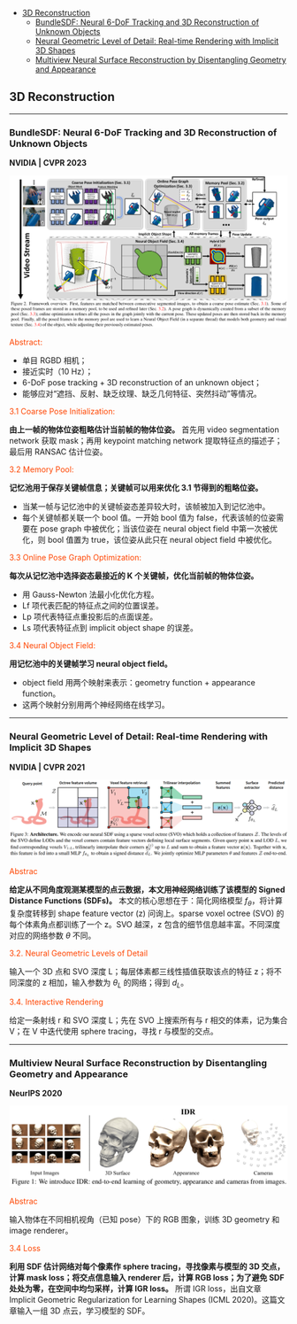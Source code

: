 <!-- @import "[TOC]" {cmd="toc" depthFrom=1 depthTo=6 orderedList=false} -->

<!-- code_chunk_output -->

- [3D Reconstruction](#3d-reconstruction)
  - [BundleSDF: Neural 6-DoF Tracking and 3D Reconstruction of Unknown Objects](#bundlesdf-neural-6-dof-tracking-and-3d-reconstruction-of-unknown-objects)
  - [Neural Geometric Level of Detail: Real-time Rendering with Implicit 3D Shapes](#neural-geometric-level-of-detail-real-time-rendering-with-implicit-3d-shapes)
  - [Multiview Neural Surface Reconstruction by Disentangling Geometry and Appearance](#multiview-neural-surface-reconstruction-by-disentangling-geometry-and-appearance)

<!-- /code_chunk_output -->

## 3D Reconstruction

--- 

### BundleSDF: Neural 6-DoF Tracking and 3D Reconstruction of Unknown Objects

__NVIDIA | CVPR 2023__

<img src="img/bundleSDF_2.png">

<font color=OrangeRed>Abstract:</font>

* 单目 RGBD 相机；
* 接近实时（10 Hz）；
* 6-DoF pose tracking + 3D reconstruction of an unknown object；
* 能够应对“遮挡、反射、缺乏纹理、缺乏几何特征、突然抖动”等情况。

<font color=OrangeRed>3.1 Coarse Pose Initialization:</font>

__由上一帧的物体位姿粗略估计当前帧的物体位姿。__
首先用 video segmentation network 获取 mask；再用 keypoint matching network 提取特征点的描述子；最后用 RANSAC 估计位姿。

<font color=OrangeRed>3.2 Memory Pool:</font>

__记忆池用于保存关键帧信息；关键帧可以用来优化 3.1 节得到的粗略位姿。__
* 当某一帧与记忆池中的关键帧姿态差异较大时，该帧被加入到记忆池中。
* 每个关键帧都关联一个 bool 值。一开始 bool 值为 false，代表该帧的位姿需要在 pose graph 中被优化；当该位姿在 neural object field 中第一次被优化，则 bool 值置为 true，该位姿从此只在 neural object field 中被优化。

<font color=OrangeRed>3.3 Online Pose Graph Optimization:</font>

__每次从记忆池中选择姿态最接近的 K 个关键帧，优化当前帧的物体位姿。__
* 用 Gauss-Newton 法最小化优化方程。
* Lf 项代表匹配的特征点之间的位置误差。
* Lp 项代表特征点重投影后的点面误差。
* Ls 项代表特征点到 implicit object shape 的误差。

<font color=OrangeRed>3.4 Neural Object Field:</font>

__用记忆池中的关键帧学习 neural object field。__
* object field 用两个映射来表示：geometry function + appearance function。
* 这两个映射分别用两个神经网络在线学习。

---

### Neural Geometric Level of Detail: Real-time Rendering with Implicit 3D Shapes

__NVIDIA | CVPR 2021__

<img src="img/nglod_3.png">

<font color="OrangeRed">Abstrac</font>

__给定从不同角度观测某模型的点云数据，本文用神经网络训练了该模型的 Signed Distance Functions (SDFs)。__
本文的核心思想在于：简化网络模型 $f_\theta$，将计算复杂度转移到 shape feature vector (z) 问询上。sparse voxel octree (SVO) 的每个体素角点都训练了一个 z。SVO 越深，z 包含的细节信息越丰富。不同深度对应的网络参数 $\theta$ 不同。

<font color="OrangeRed">3.2. Neural Geometric Levels of Detail</font>

输入一个 3D 点和 SVO 深度 L；每层体素都三线性插值获取该点的特征 z；将不同深度的 z 相加，输入参数为 $\theta_L$ 的网络；得到 $d_L$。

<font color="OrangeRed">3.4. Interactive Rendering</font>

给定一条射线 r 和 SVO 深度 L；先在 SVO 上搜索所有与 r 相交的体素，记为集合 V；在 V 中迭代使用 sphere tracing，寻找 r 与模型的交点。

---

### Multiview Neural Surface Reconstruction by Disentangling Geometry and Appearance

__NeurIPS 2020__

<img src="img/multiviewNSR_1.png">

<font color="OrangeRed">Abstrac</font>

输入物体在不同相机视角（已知 pose）下的 RGB 图象，训练 3D geometry 和 image renderer。

<font color="OrangeRed">3.4 Loss</font>

__利用 SDF 估计网络对每个像素作 sphere tracing，寻找像素与模型的 3D 交点，计算 mask loss；将交点信息输入 renderer 后，计算 RGB loss；为了避免 SDF 处处为零，在空间中均匀采样，计算 IGR loss。__
所谓 IGR loss，出自文章 Implicit Geometric Regularization for Learning Shapes (ICML 2020)。这篇文章输入一组 3D 点云，学习模型的 SDF。


